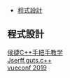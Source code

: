 
- [程式設計](#程式設計)


## 程式設計

[侯捷C++手把手教学](https://www.bilibili.com/video/av19038490) <br/>
[Jserff.guts.c++](https://www.youtube.com/channel/UCIm-u7l65hp5jboSJrB7U5w) <br/>
[vueconf 2019](https://www.youtube.com/watch?v=AnoZheeH0Nk) <br/>

